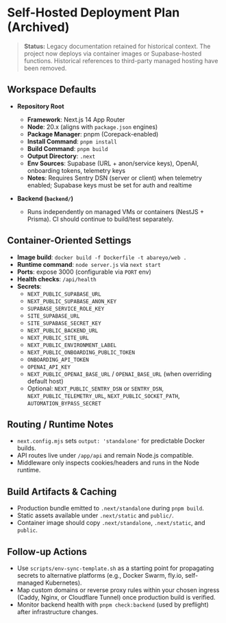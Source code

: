 # Self-Hosted Deployment Plan (Archived)

> **Status:** Legacy documentation retained for historical context. The
> project now deploys via container images or Supabase-hosted functions.
> Historical references to third-party managed hosting have been removed.

## Workspace Defaults
- **Repository Root**
  - **Framework**: Next.js 14 App Router
  - **Node**: 20.x (aligns with `package.json` engines)
  - **Package Manager**: pnpm (Corepack-enabled)
  - **Install Command**: `pnpm install`
  - **Build Command**: `pnpm build`
  - **Output Directory**: `.next`
  - **Env Sources**: Supabase (URL + anon/service keys), OpenAI, onboarding tokens, telemetry keys
  - **Notes**: Requires Sentry DSN (server or client) when telemetry enabled; Supabase keys must be set for auth and realtime

- **Backend (`backend/`)**
  - Runs independently on managed VMs or containers (NestJS + Prisma). CI should continue to build/test separately.

## Container-Oriented Settings
- **Image build**: `docker build -f Dockerfile -t abareyo/web .`
- **Runtime command**: `node server.js` via `next start`
- **Ports**: expose 3000 (configurable via `PORT` env)
- **Health checks**: `/api/health`
- **Secrets**:
  - `NEXT_PUBLIC_SUPABASE_URL`
  - `NEXT_PUBLIC_SUPABASE_ANON_KEY`
  - `SUPABASE_SERVICE_ROLE_KEY`
  - `SITE_SUPABASE_URL`
  - `SITE_SUPABASE_SECRET_KEY`
  - `NEXT_PUBLIC_BACKEND_URL`
  - `NEXT_PUBLIC_SITE_URL`
  - `NEXT_PUBLIC_ENVIRONMENT_LABEL`
  - `NEXT_PUBLIC_ONBOARDING_PUBLIC_TOKEN`
  - `ONBOARDING_API_TOKEN`
  - `OPENAI_API_KEY`
  - `NEXT_PUBLIC_OPENAI_BASE_URL` / `OPENAI_BASE_URL` (when overriding default host)
  - Optional: `NEXT_PUBLIC_SENTRY_DSN` or `SENTRY_DSN`, `NEXT_PUBLIC_TELEMETRY_URL`, `NEXT_PUBLIC_SOCKET_PATH`, `AUTOMATION_BYPASS_SECRET`

## Routing / Runtime Notes
- `next.config.mjs` sets `output: 'standalone'` for predictable Docker builds.
- API routes live under `/app/api` and remain Node.js compatible.
- Middleware only inspects cookies/headers and runs in the Node runtime.

## Build Artifacts & Caching
- Production bundle emitted to `.next/standalone` during `pnpm build`.
- Static assets available under `.next/static` and `public/`.
- Container image should copy `.next/standalone`, `.next/static`, and `public`.

## Follow-up Actions
- Use `scripts/env-sync-template.sh` as a starting point for propagating secrets to alternative platforms (e.g., Docker Swarm, fly.io, self-managed Kubernetes).
- Map custom domains or reverse proxy rules within your chosen ingress (Caddy, Nginx, or Cloudflare Tunnel) once production build is verified.
- Monitor backend health with `pnpm check:backend` (used by preflight) after infrastructure changes.
